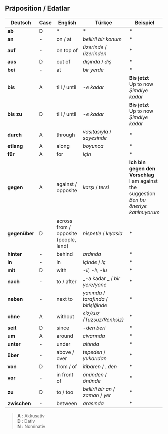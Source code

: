 ## Präposition / Edatlar

Deutsch | Case | English | Türkçe | Beispiel
--- | --- | --- | --- | ---
**ab** | D | * | * | *
**an** | - | on / at | _bellirli bir konum_ | *
**auf** | - | on top of | _üzerinde_ / _üzerinden_ | *
**aus** | D | out of | _dışında_ / _dış_ | *
**bei** | - | at | _bir yerde_ | *
**bis** | A | till / until | _-e kadar_ | **Bis jetzt**<br>Up to now<br>_Şimdiye kadar_
**bis zu** | D | till / until | _-e kadar_ | **Bis jetzt**<br>Up to now<br>_Şimdiye kadar_
**durch** | A | through | _vasıtasıyla_ / _sayesinde_ | *
**etlang** | A | along | _boyunca_ | *
**für** | A | for | _için_ | *
**gegen** | A | against / opposite | _karşı_ / _tersi_ | **Ich bin gegen den Vorschlag**<br>I am against the suggestion<br>_Ben bu öneriye katılmıyorum_
**gegenüber** | D | across from / opposite (people, land) | _nispetle_ / _kıyasla_ | *
**hinter** | - | behind | _ardında_ | *
**in** | - | in | _içinde_ / _iç_ | *
**mit** | D | with | _-li, -lı, -lu_ | *
**nach** | - | to / after | _-a kadar _ / _bir yere/yöne_ | *
**neben** | - | next to | _yanında_ / _tarafında_ / _bitişiğinde_ | *
**ohne** | A | without | _siz/suz (Tuzsuz/Renksiz)_ | *
**seit** | D | since | _-den beri_ | *
**um** | A | around | _civarında_ | *
**unter** | - | under | _altında_ | *
**über** | - | above / over | _tepeden_ / _yukarıdan_ | *
**von** | D | from / of | _itibaren_ / _..den_ | *
**vor** | - | in front of | _önünden_ / _önünde_ | *
**zu** | D | to / too | _bellirli bir an_ / _zaman_ / _yer_ | *
**zwischen** | - | between | _arasında_ | *

 > **A** : Akkusativ<br>
 > **D** : Dativ<br>
 > **N** : Nominativ<br>

